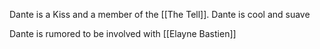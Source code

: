 Dante is a Kiss and a member of the [[The Tell]].
Dante is cool and suave

Dante is rumored to be involved with [[Elayne Bastien]]